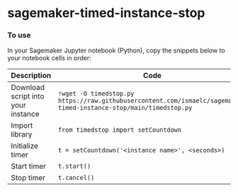 # sagemaker-timed-instance-stop

### To use
In your Sagemaker Jupyter notebook (Python), copy the snippets below to your notebook cells in order:

Description | Code
------ | ------
Download script into your instance   | `!wget -O timedstop.py https://raw.githubusercontent.com/ismaelc/sagemaker-timed-instance-stop/main/timedstop.py`
Import library | `from timedstop import setCountdown`
Initialize timer | `t = setCountdown('<instance name>', <seconds>)`
Start timer | `t.start()`
Stop timer | `t.cancel()`
